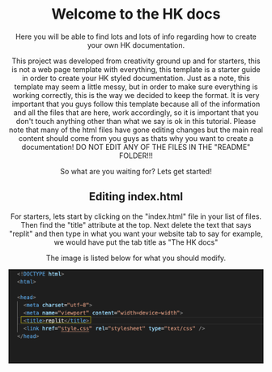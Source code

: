 <center>
  
# Welcome to the HK docs
  

  <p>Here you will be able to find lots and lots of info regarding how to create your own HK documentation.</p>
  <p>This project was developed from creativity ground up and for starters, this is not a web page template with everything, this template is a starter guide in order to create your HK styled documentation. Just as a note, this template may seem a little messy, but in order to make sure everything is working correctly, this is the way we decided to keep the format. It is very important that you guys follow this template because all of the information and all the files that are here, work accordingly, so it is important that you don't touch anything other than what we say is ok in this tutorial. Please note that many of the html files have gone editing changes but the main real content should come from you guys as thats why you want to create a documentation! DO NOT EDIT ANY OF THE FILES IN THE "README" FOLDER!!!</p>

  <p>So what are you waiting for? Lets get started!</p>

## Editing index.html

  <p>For starters, lets start by clicking on the "index.html" file in your list of files. Then find the "title" attribute at the top. Next delete the text that says "replit" and then type in what you want your website tab to say for example, we would have put the tab title as "The HK docs" </p>
  <p>The image is listed below for what you should modify. </p>
  <img src="Readme/PicturesForReadme/ChangeTitlePic.png">











</center>
